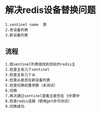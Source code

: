 # 解决redis设备替换问题

```
1.sentinel name  表
2.老设备列表
3.新设备列表
```

## 流程

```
1.取sentinel列表值找到目前的redis主
2.检查主有几个sentinel
3.检查主有几个从
4.检查从是否在新设备列表
5.检查切换权重参数（未测试）
6.切换
7.再次通过sentinel查看主是否在 3步骤中
8.检查redis连接（使用get命令测试）
9.切换成功
```
